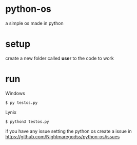 # python-os

a simple os made in python

# setup
create a new folder called **user** to the code to work

# run

Windows
```
$ py testos.py
```

Lynix
```
$ python3 testos.py
```
if you have any issue setting the python os create a issue in https://github.com/Nightmaregodss/python-os/issues
